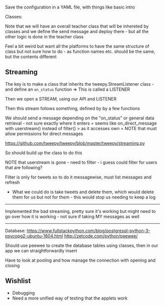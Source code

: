 Save the configuration in a YAML file, with things like basic intro


Classes:

Note that we will have an overall teacher class that will be inhereted by classes and we define the send message and deploy there - but all the other logic is done in the teacher class

Feel a bit weird but want all the platforms to have the same structure of class but not sure how to do - as function names etc. should be the same, but the contents different

## Streaming
The key is to make a class that inherits the tweepy.StreamListener class - and define an `on_status` function => This is called a LISTENER

Then we open a STREAM, using our API and LISTENER

Then this stream follows something, defined by by a few functions

We should send a message depending on the "on_status" or general data retrieval - not sure exactly where it enters
= seems like on_direct_message with userstream() instead of filter() > as it accesses own
= NOTE that must allow permissions for direct messages

https://github.com/tweepy/tweepy/blob/master/tweepy/streaming.py

So should build up the class to do this

NOTE that userstream is gone - need to filter - i guess could filter for users that are following?

Filter is only for tweets so to do it messagewise, must list messages and refresh
- What we could do is take tweets and delete them, which would delete them for us but not for them - this would stop us needing to keep a log

------------
Implemented the bad streaming, pretty sure it's working but might need to go over how it is working - not sure if taking MY messages as well

-----------
Database:
https://www.fullstackpython.com/blog/postgresql-python-3-psycopg2-ubuntu-1604.html
http://zetcode.com/python/peewee/

Should use peewee to create the database tables using classes, then in our app we can straightforwardly insert

Have to look at pooling and how manage the connection with opening and closing

## Wishlist

* Debugging
* Need a more unified way of testing that the applets work